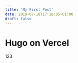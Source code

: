 ```yaml
---
title: 'My First Post'
date: 2019-07-18T17:18:05+01:00
draft: false
---
```


# Hugo on Vercel


123
